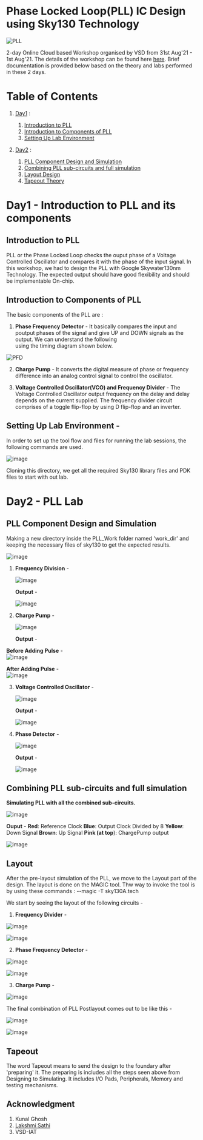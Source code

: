 # Phase Locked Loop(PLL) IC Design using Sky130 Technology

  ![PLL](https://user-images.githubusercontent.com/88245627/127762911-f0dce654-0948-4562-8e17-5ff6756ee7bc.png)

2-day Online Cloud based Workshop organised by VSD from 31st Aug'21 - 1st Aug'21. The details of the workshop can be found here [here](https://www.vlsisystemdesign.com/pll-design-using-sky130/). Brief documentation is provided below based on the theory and labs performed in these 2 days.

# Table of Contents
  1. [Day1](#Day1) : 
      1. [Introduction to PLL](#Introduction-to-PLL) 
      2. [Introduction to Components of PLL](#Introduction-to-Components-of-PLL)
      3. [Setting Up Lab Environment](#Setting-Up-Lab-Environment)
     
  2. [Day2](#Day2) :
      1. [PLL Component Design and Simulation](#PLL-Component-Design-and-Simulation)
      2. [Combining PLL sub-circuits and full simulation](#Combining-PLL-sub-circuits-and-full-simulation)
      3. [Layout Design](#Layout-Design)
      4. [Tapeout Theory](#Tapeout-Theory)

# Day1 - Introduction to PLL and its components

  ## Introduction to PLL 
  PLL or the Phase Locked Loop checks the ouput phase of a Voltage Controlled Oscillator and compares it with the phase of the input signal. In this workshop, we had to design the   PLL with Google Skywater130nm Technology. The expected output should have good flexibility and should be implementable On-chip.
  
  ## Introduction to Components of PLL 
  The basic components of the PLL are :
  
   1. **Phase Frequency Detector** - It basically compares the input and poutput phases of the signal and give UP and DOWN signals as the output. We can understand the following    
       using the timing diagram shown below.
       
   ![PFD](https://user-images.githubusercontent.com/88245627/127773983-c83f3529-64e8-4e8e-bff7-7b53572b1d35.JPG)
   
   2. **Charge Pump** - It converts the digital measure of phase or frequency difference into an analog control signal to control the oscillator.

   3. **Voltage Controlled Oscillator(VCO) and Frequency Divider** - The Voltage Controlled Oscillator output frequency on the delay and delay depends on the current supplied. The frequency divider circuit comprises of a toggle flip-flop by using D flip-flop and an inverter.

  ## Setting Up Lab Environment -
   In order to set up the tool flow and files for running the lab sessions, the following commands are used. 
      
   ![image](https://user-images.githubusercontent.com/88245627/127774221-16eb44f1-a29c-430b-86ab-75ebeb7a78fc.png)
   
   Cloning this directory, we get all the required Sky130 library files and PDK files to start with out lab.
  
  # Day2 - PLL Lab   
   
   ## PLL Component Design and Simulation
   
   Making a new directory inside the PLL_Work folder named 'work_dir' and keeping the necessary files of sky130 to get the expected results.
  
  ![image](https://user-images.githubusercontent.com/88245627/127774544-0e0b7381-4859-43ea-87f7-3cb3b749a120.png)

  1. **Frequency Division** -
      
      ![image](https://user-images.githubusercontent.com/88245627/127881560-2050d7b1-65a3-4961-8302-3fb76f44fa0d.png)
      
     **Output** - 
     
      ![image](https://user-images.githubusercontent.com/88245627/127774673-52487d2f-3ec4-4495-b20f-3e438a57662d.png)
      
   2. **Charge Pump** - 
      
      ![image](https://user-images.githubusercontent.com/88245627/127882766-221587fd-3284-4f1d-ac67-ef214845c8f9.png)
   
      **Output** - 
   
   **Before Adding Pulse** -           
   ![image](https://user-images.githubusercontent.com/88245627/127774776-e6a00743-72f6-42de-bf25-2276189442af.png)
   
   **After Adding Pulse** -      
   ![image](https://user-images.githubusercontent.com/88245627/127774805-9f4a64d6-a48c-437b-a481-a68ad872503e.png)
   
   3. **Voltage Controlled Oscillator** -

      ![image](https://user-images.githubusercontent.com/88245627/127774998-d7b1d119-ffe9-4690-90a9-2fb789559793.png)
      
      **Output** - 
      
      ![image](https://user-images.githubusercontent.com/88245627/127775019-202d34b9-cfa9-4f18-abd8-0b2689eb982b.png)
      
   4. **Phase Detector** - 

      ![image](https://user-images.githubusercontent.com/88245627/127882908-40fc1d4d-7372-423b-86a6-e3c4b1c5f1e0.png)
      
      **Output** - 
      
      ![image](https://user-images.githubusercontent.com/88245627/127775144-6f2da6bb-2901-4d67-9d90-34399e2b2b62.png)
      
   ## Combining PLL sub-circuits and full simulation
  
   **Simulating PLL with all the combined sub-circuits.**
  
   ![image](https://user-images.githubusercontent.com/88245627/127883536-6e505f70-3f51-43b3-bf3b-b5d306327f15.png)
   
   **Ouput** - 
  **Red**: Reference Clock
  **Blue**: Output Clock Divided by 8
  **Yellow**: Down Signal
  **Brown**: Up Signal
  **Pink (at top**): ChargePump output
   
   ![image](https://user-images.githubusercontent.com/88245627/127775225-8abcaece-4949-4502-bdc6-560fc270db00.png)
   
   ## Layout
   
   After the pre-layout simulation of the PLL, we move to the Layout part of the design. The layout is done on the MAGIC tool. Thw way to invoke the tool is by using these commands :
   --magic -T sky130A.tech 
   
   We start by seeing the layout of the following circuits -
   
   1. **Frequency Divider** -
   
   ![image](https://user-images.githubusercontent.com/88245627/127888796-10519679-cedc-458d-99cc-02872ed3bad6.png)
   
   ![image](https://user-images.githubusercontent.com/88245627/127889185-b4c3583e-34d7-4f5c-adb3-8526504d1e46.png)

  2. **Phase Frequency Detector** -

  ![image](https://user-images.githubusercontent.com/88245627/127889451-295087a3-2c53-445e-9e69-8833ae6267e7.png)

  ![image](https://user-images.githubusercontent.com/88245627/127889470-614b7d08-28d8-40ad-b3dc-fc41875bd9f6.png)

  3. **Charge Pump** -

  ![image](https://user-images.githubusercontent.com/88245627/127889539-ee59b869-b05b-4741-b128-6029187a7796.png)

  The final combination of PLL Postlayout comes out to be like this - 
  
  ![image](https://user-images.githubusercontent.com/88245627/127890963-44dd53a0-53d8-404f-a997-c5e9cb109bd6.png)
  
  ![image](https://user-images.githubusercontent.com/88245627/127891008-3ea8635f-5257-4adc-b734-63bd12e3f527.png)

  ## Tapeout
  
  The word Tapeout means to send the design to the foundary after 'preparing' it. The preparing is includes all the steps seen above from Designing to Simulating. It includes     I/O Pads, Peripherals, Memory and testing mechanisms.     
      
      
   ## Acknowledgment
   
   1. Kunal Ghosh
   2. [Lakshmi Sathi](https://github.com/lakshmi-sathi/avsdpll_1v8)
   3. VSD-IAT
  

  
  
  


